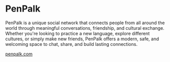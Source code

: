 # PenPalk

PenPalk is a unique social network that connects people from all around the world through meaningful conversations, friendship, and cultural exchange. Whether you're looking to practice a new language, explore different cultures, or simply make new friends, PenPalk offers a modern, safe, and welcoming space to chat, share, and build lasting connections.

[penpalk.com](https://penpalk.com/)
